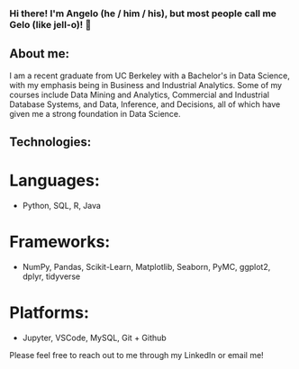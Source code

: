 ### Hi there! I'm Angelo (he / him / his), but most people call me Gelo (like jell-o)!  👋

## About me: 
I am a recent graduate from UC Berkeley with a Bachelor's in Data Science, with my emphasis being in Business and Industrial Analytics. Some of my courses include Data Mining and Analytics, Commercial and Industrial Database Systems, and Data, Inference, and Decisions, all of which have given me a strong foundation in Data Science.

## Technologies: 
# Languages: 
- Python, SQL, R, Java

# Frameworks:
- NumPy, Pandas, Scikit-Learn, Matplotlib, Seaborn, PyMC, ggplot2, dplyr, tidyverse

# Platforms:
- Jupyter, VSCode, MySQL, Git + Github


Please feel free to reach out to me through my LinkedIn or email me!


<!--
**thatgelo/thatgelo** is a ✨ _special_ ✨ repository because its `README.md` (this file) appears on your GitHub profile.

Here are some ideas to get you started:

- 🔭 I’m currently working on ...
- 🌱 I’m currently learning ...
- 👯 I’m looking to collaborate on ...
- 🤔 I’m looking for help with ...
- 💬 Ask me about ...
- 📫 How to reach me: ...
- 😄 Pronouns: ...
- ⚡ Fun fact: ...
-->
